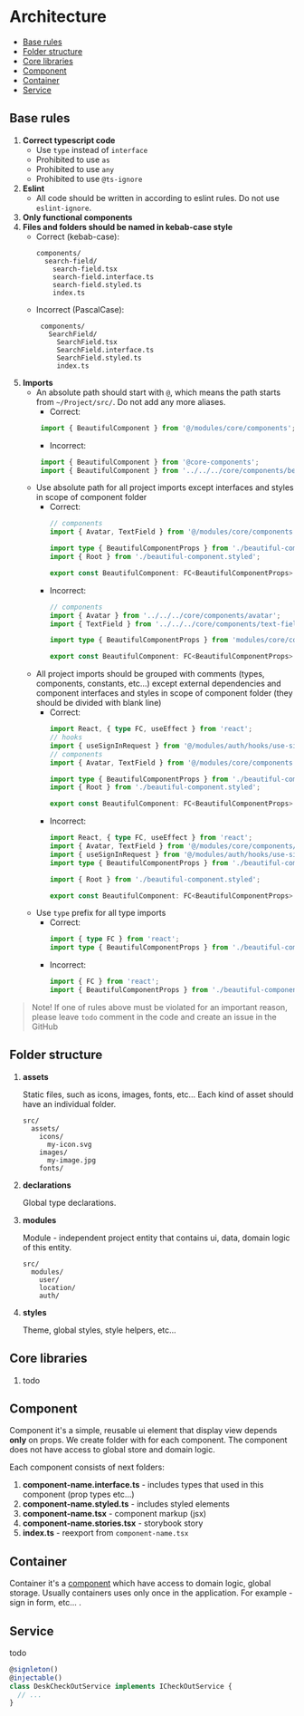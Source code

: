 # Architecture

- [Base rules](#base-rules)
- [Folder structure](#folder-structure)
- [Core libraries](#libraries)
- [Component](#component)
- [Container](#container)
- [Service](#service)

## <a name="base-rules"></a> Base rules

1. **Correct typescript code**
   - Use `type` instead of `interface` 
   - Prohibited to use `as`
   - Prohibited to use `any`
   - Prohibited to use `@ts-ignore`
2. **Eslint**
   - All code should be written in according to eslint rules. Do not use `eslint-ignore`.
3. **Only functional components**
4. **Files and folders should be named in kebab-case style**
   - Correct (kebab-case):
     ```
     components/
       search-field/
         search-field.tsx
         search-field.interface.ts
         search-field.styled.ts
         index.ts
     ```
   - Incorrect (PascalCase):
      ```
       components/
         SearchField/
           SearchField.tsx
           SearchField.interface.ts
           SearchField.styled.ts
           index.ts
     ```
5. **Imports**
   - An absolute path should start with `@`, which means the path starts from `~/Project/src/`. Do not add any more aliases.
     - Correct:
      ```ts
       import { BeautifulComponent } from '@/modules/core/components';
     ```
     - Incorrect:
      ```ts
       import { BeautifulComponent } from '@core-components';
       import { BeautifulComponent } from '../../../core/components/beautiful-component';
     ```
   - Use absolute path for all project imports except interfaces and styles in scope of component folder
     - Correct:
        ```ts
        // components
        import { Avatar, TextField } from '@/modules/core/components';
       
        import type { BeautifulComponentProps } from './beautiful-component.interface';
        import { Root } from './beautiful-component.styled';
       
        export const BeautifulComponent: FC<BeautifulComponentProps> = () => {}
       ```
     - Incorrect:
        ```ts
        // components
        import { Avatar } from '../../../core/components/avatar';
        import { TextField } from '../../../core/components/text-field';
       
        import type { BeautifulComponentProps } from 'modules/core/components/beautiful-component.interface.ts';       
       
        export const BeautifulComponent: FC<BeautifulComponentProps> = () => {}
       ```
   - All project imports should be grouped with comments (types, components, constants, etc...) except external dependencies and component interfaces and styles in scope of component folder (they should be divided with blank line)
       - Correct:
          ```ts
          import React, { type FC, useEffect } from 'react';
          // hooks
          import { useSignInRequest } from '@/modules/auth/hooks/use-sign-in-request';
          // components
          import { Avatar, TextField } from '@/modules/core/components';
         
          import type { BeautifulComponentProps } from './beautiful-component.interface';
          import { Root } from './beautiful-component.styled';
         
          export const BeautifulComponent: FC<BeautifulComponentProps> = () => {}
         ```
       - Incorrect:
          ```ts
          import React, { type FC, useEffect } from 'react';
          import { Avatar, TextField } from '@/modules/core/components/avatar';
          import { useSignInRequest } from '@/modules/auth/hooks/use-sign-in-request';
          import type { BeautifulComponentProps } from './beautiful-component.interface';
         
          import { Root } from './beautiful-component.styled';
         
          export const BeautifulComponent: FC<BeautifulComponentProps> = () => {}
         ```
   - Use `type` prefix for all type imports
     - Correct:
        ```ts
        import { type FC } from 'react';
        import type { BeautifulComponentProps } from './beautiful-component.interface'
         ```
     - Incorrect:
        ```ts
        import { FC } from 'react';
        import { BeautifulComponentProps } from './beautiful-component.interface';
       ```
> Note! If one of rules above must be violated for an important reason, please leave `todo` comment in the code and create an issue in the GitHub

## <a name="folder-structure"></a> Folder structure

1. **assets**

    Static files, such as icons, images, fonts, etc... Each kind of asset should have an individual folder.
    ```
    src/
      assets/
        icons/
          my-icon.svg
        images/
          my-image.jpg
        fonts/
   ```
2. **declarations**

    Global type declarations. 

3. **modules**

    Module - independent project entity that contains ui, data, domain logic of this entity. 
    ```
    src/
      modules/
        user/
        location/
        auth/
   ```
   
4. **styles**

     Theme, global styles, style helpers, etc...

## <a name="service"></a> Core libraries

1. todo

## <a name="component"></a> Component

Component it's a simple, reusable ui element that display view depends **only** on props. We create folder with for each component. The component does not have access to global store and domain logic.

Each component consists of next folders:
1. **component-name.interface.ts** - includes types that used in this component (prop types etc...)
2. **component-name.styled.ts** - includes styled elements
3. **component-name.tsx** - component markup (jsx)
4. **component-name.stories.tsx** - storybook story
5. **index.ts** - reexport from `component-name.tsx`

## <a name="container"></a> Container

Container it's a [component](#component) which have access to domain logic, global storage. Usually containers uses only once in the application. For example - sign in form, etc... .

## <a name="service"></a> Service

todo

```ts
@signleton()
@injectable()
class DeskCheckOutService implements ICheckOutService {
  // ...
}
```
